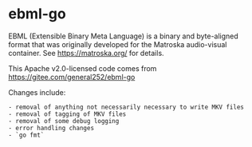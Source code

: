 # ebml-go

EBML (Extensible Binary Meta Language) is a binary and byte-aligned format that was originally developed for the Matroska audio-visual container. See https://matroska.org/ for details.

This Apache v2.0-licensed code comes from https://gitee.com/general252/ebml-go

Changes include:

    - removal of anything not necessarily necessary to write MKV files
    - removal of tagging of MKV files
    - removal of some debug logging
    - error handling changes
    - `go fmt`